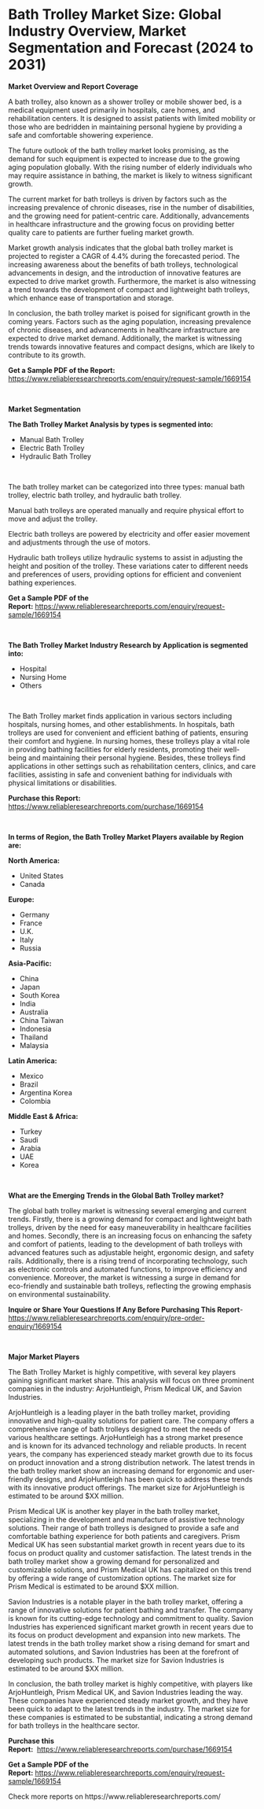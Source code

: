 <p><h1>Bath Trolley Market Size: Global Industry Overview, Market Segmentation and Forecast (2024 to 2031)</h1></p><p><strong>Market Overview and Report Coverage</strong></p>
<p><p>A bath trolley, also known as a shower trolley or mobile shower bed, is a medical equipment used primarily in hospitals, care homes, and rehabilitation centers. It is designed to assist patients with limited mobility or those who are bedridden in maintaining personal hygiene by providing a safe and comfortable showering experience.</p><p>The future outlook of the bath trolley market looks promising, as the demand for such equipment is expected to increase due to the growing aging population globally. With the rising number of elderly individuals who may require assistance in bathing, the market is likely to witness significant growth.</p><p>The current market for bath trolleys is driven by factors such as the increasing prevalence of chronic diseases, rise in the number of disabilities, and the growing need for patient-centric care. Additionally, advancements in healthcare infrastructure and the growing focus on providing better quality care to patients are further fueling market growth.</p><p>Market growth analysis indicates that the global bath trolley market is projected to register a CAGR of 4.4% during the forecasted period. The increasing awareness about the benefits of bath trolleys, technological advancements in design, and the introduction of innovative features are expected to drive market growth. Furthermore, the market is also witnessing a trend towards the development of compact and lightweight bath trolleys, which enhance ease of transportation and storage.</p><p>In conclusion, the bath trolley market is poised for significant growth in the coming years. Factors such as the aging population, increasing prevalence of chronic diseases, and advancements in healthcare infrastructure are expected to drive market demand. Additionally, the market is witnessing trends towards innovative features and compact designs, which are likely to contribute to its growth.</p></p>
<p><strong>Get a Sample PDF of the Report:</strong> <a href="https://www.reliableresearchreports.com/enquiry/request-sample/1669154">https://www.reliableresearchreports.com/enquiry/request-sample/1669154</a></p>
<p>&nbsp;</p>
<p><strong>Market Segmentation</strong></p>
<p><strong>The Bath Trolley Market Analysis by types is segmented into:</strong></p>
<p><ul><li>Manual Bath Trolley</li><li>Electric Bath Trolley</li><li>Hydraulic Bath Trolley</li></ul></p>
<p>&nbsp;</p>
<p><p>The bath trolley market can be categorized into three types: manual bath trolley, electric bath trolley, and hydraulic bath trolley. </p><p>Manual bath trolleys are operated manually and require physical effort to move and adjust the trolley. </p><p>Electric bath trolleys are powered by electricity and offer easier movement and adjustments through the use of motors. </p><p>Hydraulic bath trolleys utilize hydraulic systems to assist in adjusting the height and position of the trolley. These variations cater to different needs and preferences of users, providing options for efficient and convenient bathing experiences.</p></p>
<p><strong>Get a Sample PDF of the Report:</strong>&nbsp;<a href="https://www.reliableresearchreports.com/enquiry/request-sample/1669154">https://www.reliableresearchreports.com/enquiry/request-sample/1669154</a></p>
<p>&nbsp;</p>
<p><strong>The Bath Trolley Market Industry Research by Application is segmented into:</strong></p>
<p><ul><li>Hospital</li><li>Nursing Home</li><li>Others</li></ul></p>
<p>&nbsp;</p>
<p><p>The Bath Trolley market finds application in various sectors including hospitals, nursing homes, and other establishments. In hospitals, bath trolleys are used for convenient and efficient bathing of patients, ensuring their comfort and hygiene. In nursing homes, these trolleys play a vital role in providing bathing facilities for elderly residents, promoting their well-being and maintaining their personal hygiene. Besides, these trolleys find applications in other settings such as rehabilitation centers, clinics, and care facilities, assisting in safe and convenient bathing for individuals with physical limitations or disabilities.</p></p>
<p><strong>Purchase this Report:</strong>&nbsp; <a href="https://www.reliableresearchreports.com/purchase/1669154">https://www.reliableresearchreports.com/purchase/1669154</a></p>
<p>&nbsp;</p>
<p><strong>In terms of Region, the Bath Trolley Market Players available by Region are:</strong></p>
<p>
    <p> <strong> North America: </strong>
        <ul>
            <li>United States</li>
            <li>Canada</li>
        </ul>
        </p> 
    <p> <strong> Europe: </strong>
        <ul>
            <li>Germany</li>
            <li>France</li>
            <li>U.K.</li>
            <li>Italy</li>
            <li>Russia</li>
        </ul>
        </p> 
    <p> <strong> Asia-Pacific: </strong>
        <ul>
            <li>China</li>
            <li>Japan</li>
            <li>South Korea</li>
            <li>India</li>
            <li>Australia</li>
            <li>China Taiwan</li>
            <li>Indonesia</li>
            <li>Thailand</li>
            <li>Malaysia</li>
        </ul>
        </p> 
    <p> <strong> Latin America: </strong>
        <ul>
            <li>Mexico</li>
            <li>Brazil</li>
            <li>Argentina Korea</li>
            <li>Colombia</li>
        </ul>
        </p> 
    <p> <strong> Middle East & Africa: </strong>
        <ul>
            <li>Turkey</li>
            <li>Saudi</li>
            <li>Arabia</li>
            <li>UAE</li>
            <li>Korea</li>
        </ul>
    </p>
    </p>
<p>&nbsp;</p>
<p><strong>What are the Emerging Trends in the Global Bath Trolley market?</strong></p>
<p><p>The global bath trolley market is witnessing several emerging and current trends. Firstly, there is a growing demand for compact and lightweight bath trolleys, driven by the need for easy maneuverability in healthcare facilities and homes. Secondly, there is an increasing focus on enhancing the safety and comfort of patients, leading to the development of bath trolleys with advanced features such as adjustable height, ergonomic design, and safety rails. Additionally, there is a rising trend of incorporating technology, such as electronic controls and automated functions, to improve efficiency and convenience. Moreover, the market is witnessing a surge in demand for eco-friendly and sustainable bath trolleys, reflecting the growing emphasis on environmental sustainability.</p></p>
<p><strong>Inquire or Share Your Questions If Any Before Purchasing This Report</strong>- <a href="https://www.reliableresearchreports.com/enquiry/pre-order-enquiry/1669154">https://www.reliableresearchreports.com/enquiry/pre-order-enquiry/1669154</a></p>
<p>&nbsp;</p>
<p><strong>Major Market Players</strong></p>
<p><p>The Bath Trolley Market is highly competitive, with several key players gaining significant market share. This analysis will focus on three prominent companies in the industry: ArjoHuntleigh, Prism Medical UK, and Savion Industries.</p><p>ArjoHuntleigh is a leading player in the bath trolley market, providing innovative and high-quality solutions for patient care. The company offers a comprehensive range of bath trolleys designed to meet the needs of various healthcare settings. ArjoHuntleigh has a strong market presence and is known for its advanced technology and reliable products. In recent years, the company has experienced steady market growth due to its focus on product innovation and a strong distribution network. The latest trends in the bath trolley market show an increasing demand for ergonomic and user-friendly designs, and ArjoHuntleigh has been quick to address these trends with its innovative product offerings. The market size for ArjoHuntleigh is estimated to be around $XX million.</p><p>Prism Medical UK is another key player in the bath trolley market, specializing in the development and manufacture of assistive technology solutions. Their range of bath trolleys is designed to provide a safe and comfortable bathing experience for both patients and caregivers. Prism Medical UK has seen substantial market growth in recent years due to its focus on product quality and customer satisfaction. The latest trends in the bath trolley market show a growing demand for personalized and customizable solutions, and Prism Medical UK has capitalized on this trend by offering a wide range of customization options. The market size for Prism Medical is estimated to be around $XX million.</p><p>Savion Industries is a notable player in the bath trolley market, offering a range of innovative solutions for patient bathing and transfer. The company is known for its cutting-edge technology and commitment to quality. Savion Industries has experienced significant market growth in recent years due to its focus on product development and expansion into new markets. The latest trends in the bath trolley market show a rising demand for smart and automated solutions, and Savion Industries has been at the forefront of developing such products. The market size for Savion Industries is estimated to be around $XX million.</p><p>In conclusion, the bath trolley market is highly competitive, with players like ArjoHuntleigh, Prism Medical UK, and Savion Industries leading the way. These companies have experienced steady market growth, and they have been quick to adapt to the latest trends in the industry. The market size for these companies is estimated to be substantial, indicating a strong demand for bath trolleys in the healthcare sector.</p></p>
<p><strong>Purchase this Report:</strong>&nbsp;&nbsp;<a href="https://www.reliableresearchreports.com/purchase/1669154">https://www.reliableresearchreports.com/purchase/1669154</a></p>
<p></p>
<p><strong>Get a Sample PDF of the Report:</strong>&nbsp;<a href="https://www.reliableresearchreports.com/enquiry/request-sample/1669154">https://www.reliableresearchreports.com/enquiry/request-sample/1669154</a></p>
<p>Check more reports on https://www.reliableresearchreports.com/</p>